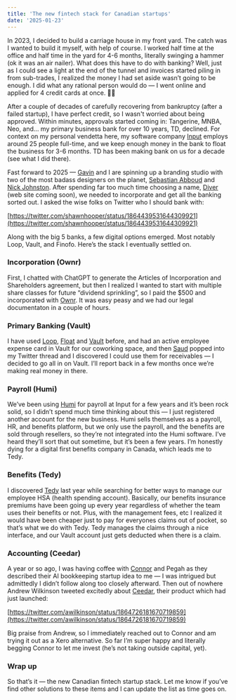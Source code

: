 ```yaml
---
title: 'The new fintech stack for Canadian startups'
date: '2025-01-23'
---
```


In 2023, I decided to build a carriage house in my front yard. The catch was I wanted to build it myself, with help of course. I worked half time at the office and half time in the yard for 4-6 months, literally swinging a hammer (ok it was an air nailer). What does this have to do with banking? Well, just as I could see a light at the end of the tunnel and invoices started piling in from sub-trades, I realized the money I had set aside wasn’t going to be enough. I did what any rational person would do — I went online and applied for 4 credit cards at once. 🤷‍♂️ 

After a couple of decades of carefully recovering from bankruptcy (after a failed startup), I have perfect credit, so I wasn't worried about being approved. Within minutes, approvals started coming in: Tangerine, MNBA, Neo, and… my primary business bank for over 10 years, TD, declined. For context on my personal vendetta here, my software company [Input](https://inputlogic.ca) employs around 25 people full-time, and we keep enough money in the bank to float the business for 3-6 months. TD has been making bank on us for a decade (see what I did there).

Fast forward to 2025 — [Gavin](https://geekforbrains.com) and I are spinning up a branding studio with two of the most badass designers on the planet, [Sebastian Abboud](https://sebastianabboud.com) and [Nick Johnston](https://nickjohnston.ca/). After spending far too much time choosing a name, [Diver](https://diver.studio) (web site coming soon), we needed to incorporate and get all the banking sorted out. I asked the wise folks on Twitter who I should bank with: 

[https://twitter.com/shawnhooper/status/1864439531644309921](https://twitter.com/shawnhooper/status/1864439531644309921)

Along with the big 5 banks, a few digital options emerged. Most notably Loop, Vault, and Finofo. Here’s the stack I eventually settled on. 

### Incorporation (Ownr)

First, I chatted with ChatGPT to generate the Articles of Incorporation and Shareholders agreement, but then I realized I wanted to start with multiple share classes for future “dividend sprinkling”, so I paid the $500 and incorporated with [Ownr](https://ownr.ca). It was easy peasy and we had our legal documentaton in a couple of hours. 

### Primary Banking (Vault)

I have used [Loop](https://bankonloop.com), [Float](https://floatfinancial.com) and [Vault](https://tryvault.com) before, and had an active employee expense card in Vault for our coworking space, and then [Saud](https://twitter.com/sauddaziz) popped into my Twitter thread and I discovered I could use them for receivables — I decided to go all in on Vault. I’ll report back in a few months once we’re making real money in there. 

### Payroll (Humi)

We’ve been using [Humi](https://humi.ca) for payroll at Input for a few years and it’s been rock solid, so I didn’t spend much time thinking about this — I just registered another account for the new business. Humi sells themselves as a payroll, HR, and benefits platform, but we only use the payroll, and the benefits are sold through resellers, so they’re not integrated into the Humi software. I’ve heard they’ll sort that out sometime, but it’s been a few years. I’m honestly dying for a digital first benefits company in Canada, which leads me to Tedy. 

### Benefits (Tedy)

I discovered [Tedy](https://tedy.app) last year while searching for better ways to manage our employee HSA (health spending account). Basically, our benefits insurance premiums have been going up every year regardless of whether the team uses their benefits or not. Plus, with the management fees, etc I realized it would have been cheaper just to pay for everyones claims out of pocket, so that’s what we do with Tedy. Tedy manages the claims through a nice interface, and our Vault account just gets deducted when there is a claim. 

### Accounting (Ceedar)

A year or so ago, I was having coffee with [Connor](https://twitter.com/entrecurious) and Pegah as they described their AI bookkeeping startup idea to me — I was intrigued but admittedly I didn’t follow along too closely afterward. Then out of nowhere Andrew Wilkinson tweeted excitedly about [Ceedar](https://ceedar.ai), their product which had just launched:

[https://twitter.com/awilkinson/status/1864726181670719859](https://twitter.com/awilkinson/status/1864726181670719859)

Big praise from Andrew, so I immediately reached out to Connor and am trying it out as a Xero alternative. So far I’m super happy and literally begging Connor to let me invest (he’s not taking outside capital, yet). 

### Wrap up 

So that’s it — the new Canadian fintech startup stack. Let me know if you’ve find other solutions to these items and I can update the list as time goes on.